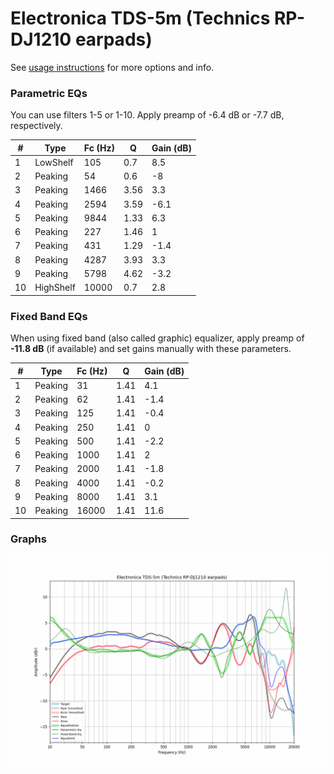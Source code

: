# Electronica TDS-5m (Technics RP-DJ1210 earpads)
See [usage instructions](https://github.com/jaakkopasanen/AutoEq#usage) for more options and info.

### Parametric EQs
You can use filters 1-5 or 1-10. Apply preamp of -6.4 dB or -7.7 dB, respectively.

|   # | Type      |   Fc (Hz) |    Q |   Gain (dB) |
|-----|-----------|-----------|------|-------------|
|   1 | LowShelf  |       105 | 0.7  |         8.5 |
|   2 | Peaking   |        54 | 0.6  |        -8   |
|   3 | Peaking   |      1466 | 3.56 |         3.3 |
|   4 | Peaking   |      2594 | 3.59 |        -6.1 |
|   5 | Peaking   |      9844 | 1.33 |         6.3 |
|   6 | Peaking   |       227 | 1.46 |         1   |
|   7 | Peaking   |       431 | 1.29 |        -1.4 |
|   8 | Peaking   |      4287 | 3.93 |         3.3 |
|   9 | Peaking   |      5798 | 4.62 |        -3.2 |
|  10 | HighShelf |     10000 | 0.7  |         2.8 |

### Fixed Band EQs
When using fixed band (also called graphic) equalizer, apply preamp of **-11.8 dB** (if available) and set gains manually with these parameters.

|   # | Type    |   Fc (Hz) |    Q |   Gain (dB) |
|-----|---------|-----------|------|-------------|
|   1 | Peaking |        31 | 1.41 |         4.1 |
|   2 | Peaking |        62 | 1.41 |        -1.4 |
|   3 | Peaking |       125 | 1.41 |        -0.4 |
|   4 | Peaking |       250 | 1.41 |         0   |
|   5 | Peaking |       500 | 1.41 |        -2.2 |
|   6 | Peaking |      1000 | 1.41 |         2   |
|   7 | Peaking |      2000 | 1.41 |        -1.8 |
|   8 | Peaking |      4000 | 1.41 |        -0.2 |
|   9 | Peaking |      8000 | 1.41 |         3.1 |
|  10 | Peaking |     16000 | 1.41 |        11.6 |

### Graphs
![](./Electronica%20TDS-5m%20(Technics%20RP-DJ1210%20earpads).png)
